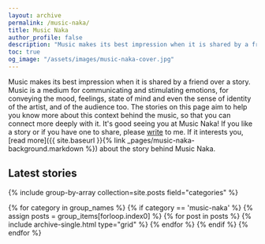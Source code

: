 ```yaml
---
layout: archive 
permalink: /music-naka/
title: Music Naka
author_profile: false
description: "Music makes its best impression when it is shared by a friend over a story. Music is a medium for communicating and stimulating emotions, for conveying the mood, feelings, state of mind and even the sense of identity of the artist, and of the audience too. The stories on this page aim to help you know more about this context behind the music, so that you can connect more deeply with it. It's good seeing you at Music Naka! If you like a story or if you have one to share, please write to me."
toc: true
og_image: "/assets/images/music-naka-cover.jpg"
---
```

Music makes its best impression when it is shared by a friend over a story. Music is a medium for communicating and stimulating emotions, for conveying the mood, feelings, state of mind and even the sense of identity of the artist, and of the audience too. The stories on this page aim to help you know more about this context behind the music, so that you can connect more deeply with it. It's good seeing you at Music Naka! If you like a story or if you have one to share, please [write](mailto:letters@aravindiyer.com) to me. If it interests you, [read more]({{ site.baseurl }}{% link _pages/music-naka-background.markdown %}) about the story behind Music Naka.

## Latest stories

<div class="grid__wrapper">
{% include group-by-array collection=site.posts field="categories" %}

{% for category in group_names %}
  {% if category == 'music-naka' %}
    {% assign posts = group_items[forloop.index0] %}
    {% for post in posts %}
      {% include archive-single.html type="grid" %}
    {% endfor %}
  {% endif %}
{% endfor %}
</div>
